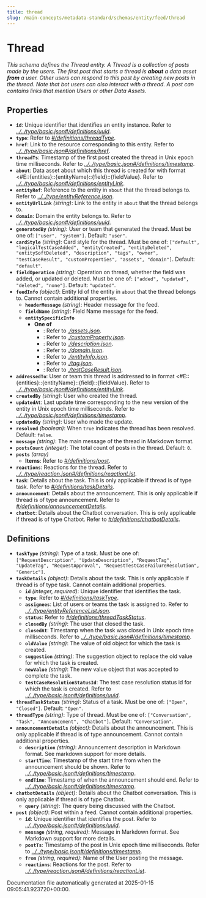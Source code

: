 ```yaml
---
title: thread
slug: /main-concepts/metadata-standard/schemas/entity/feed/thread
---
```


# Thread

*This schema defines the Thread entity. A Thread is a collection of posts made by the users. The first post that starts a thread is **about** a data asset **from** a user. Other users can respond to this post by creating new posts in the thread. Note that bot users can also interact with a thread. A post can contains links that mention Users or other Data Assets.*

## Properties

- **`id`**: Unique identifier that identifies an entity instance. Refer to *[../../type/basic.json#/definitions/uuid](#/../type/basic.json#/definitions/uuid)*.
- **`type`**: Refer to *[#/definitions/threadType](#definitions/threadType)*.
- **`href`**: Link to the resource corresponding to this entity. Refer to *[../../type/basic.json#/definitions/href](#/../type/basic.json#/definitions/href)*.
- **`threadTs`**: Timestamp of the first post created the thread in Unix epoch time milliseconds. Refer to *[../../type/basic.json#/definitions/timestamp](#/../type/basic.json#/definitions/timestamp)*.
- **`about`**: Data asset about which this thread is created for with format <#E::{entities}::{entityName}::{field}::{fieldValue}. Refer to *[../../type/basic.json#/definitions/entityLink](#/../type/basic.json#/definitions/entityLink)*.
- **`entityRef`**: Reference to the entity in `about` that the thread belongs to. Refer to *[../../type/entityReference.json](#/../type/entityReference.json)*.
- **`entityUrlLink`** *(string)*: Link to the entity in `about` that the thread belongs to.
- **`domain`**: Domain the entity belongs to. Refer to *[../../type/basic.json#/definitions/uuid](#/../type/basic.json#/definitions/uuid)*.
- **`generatedBy`** *(string)*: User or team that generated the thread. Must be one of: `["user", "system"]`. Default: `"user"`.
- **`cardStyle`** *(string)*: Card style for the thread. Must be one of: `["default", "logicalTestCaseAdded", "entityCreated", "entityDeleted", "entitySoftDeleted", "description", "tags", "owner", "testCaseResult", "customProperties", "assets", "domain"]`. Default: `"default"`.
- **`fieldOperation`** *(string)*: Operation on thread, whether the field was added, or updated or deleted. Must be one of: `["added", "updated", "deleted", "none"]`. Default: `"updated"`.
- **`feedInfo`** *(object)*: Entity Id of the entity in `about` that the thread belongs to. Cannot contain additional properties.
  - **`headerMessage`** *(string)*: Header message for the feed.
  - **`fieldName`** *(string)*: Field Name message for the feed.
  - **`entitySpecificInfo`**
    - **One of**
      - : Refer to *[./assets.json](#assets.json)*.
      - : Refer to *[./customProperty.json](#customProperty.json)*.
      - : Refer to *[./description.json](#description.json)*.
      - : Refer to *[./domain.json](#domain.json)*.
      - : Refer to *[./entityInfo.json](#entityInfo.json)*.
      - : Refer to *[./tag.json](#tag.json)*.
      - : Refer to *[./testCaseResult.json](#testCaseResult.json)*.
- **`addressedTo`**: User or team this thread is addressed to in format <#E::{entities}::{entityName}::{field}::{fieldValue}. Refer to *[../../type/basic.json#/definitions/entityLink](#/../type/basic.json#/definitions/entityLink)*.
- **`createdBy`** *(string)*: User who created the thread.
- **`updatedAt`**: Last update time corresponding to the new version of the entity in Unix epoch time milliseconds. Refer to *[../../type/basic.json#/definitions/timestamp](#/../type/basic.json#/definitions/timestamp)*.
- **`updatedBy`** *(string)*: User who made the update.
- **`resolved`** *(boolean)*: When `true` indicates the thread has been resolved. Default: `false`.
- **`message`** *(string)*: The main message of the thread in Markdown format.
- **`postsCount`** *(integer)*: The total count of posts in the thread. Default: `0`.
- **`posts`** *(array)*
  - **Items**: Refer to *[#/definitions/post](#definitions/post)*.
- **`reactions`**: Reactions for the thread. Refer to *[../../type/reaction.json#/definitions/reactionList](#/../type/reaction.json#/definitions/reactionList)*.
- **`task`**: Details about the task. This is only applicable if thread is of type task. Refer to *[#/definitions/taskDetails](#definitions/taskDetails)*.
- **`announcement`**: Details about the announcement. This is only applicable if thread is of type announcement. Refer to *[#/definitions/announcementDetails](#definitions/announcementDetails)*.
- **`chatbot`**: Details about the Chatbot conversation. This is only applicable if thread is of type Chatbot. Refer to *[#/definitions/chatbotDetails](#definitions/chatbotDetails)*.
## Definitions

- **`taskType`** *(string)*: Type of a task. Must be one of: `["RequestDescription", "UpdateDescription", "RequestTag", "UpdateTag", "RequestApproval", "RequestTestCaseFailureResolution", "Generic"]`.
- **`taskDetails`** *(object)*: Details about the task. This is only applicable if thread is of type task. Cannot contain additional properties.
  - **`id`** *(integer, required)*: Unique identifier that identifies the task.
  - **`type`**: Refer to *[#/definitions/taskType](#definitions/taskType)*.
  - **`assignees`**: List of users or teams the task is assigned to. Refer to *[../../type/entityReferenceList.json](#/../type/entityReferenceList.json)*.
  - **`status`**: Refer to *[#/definitions/threadTaskStatus](#definitions/threadTaskStatus)*.
  - **`closedBy`** *(string)*: The user that closed the task.
  - **`closedAt`**: Timestamp when the task was closed in Unix epoch time milliseconds. Refer to *[../../type/basic.json#/definitions/timestamp](#/../type/basic.json#/definitions/timestamp)*.
  - **`oldValue`** *(string)*: The value of old object for which the task is created.
  - **`suggestion`** *(string)*: The suggestion object to replace the old value for which the task is created.
  - **`newValue`** *(string)*: The new value object that was accepted to complete the task.
  - **`testCaseResolutionStatusId`**: The test case resolution status id for which the task is created. Refer to *[../../type/basic.json#/definitions/uuid](#/../type/basic.json#/definitions/uuid)*.
- **`threadTaskStatus`** *(string)*: Status of a task. Must be one of: `["Open", "Closed"]`. Default: `"Open"`.
- **`threadType`** *(string)*: Type of thread. Must be one of: `["Conversation", "Task", "Announcement", "Chatbot"]`. Default: `"Conversation"`.
- **`announcementDetails`** *(object)*: Details about the announcement. This is only applicable if thread is of type announcement. Cannot contain additional properties.
  - **`description`** *(string)*: Announcement description in Markdown format. See markdown support for more details.
  - **`startTime`**: Timestamp of the start time from when the announcement should be shown. Refer to *[../../type/basic.json#/definitions/timestamp](#/../type/basic.json#/definitions/timestamp)*.
  - **`endTime`**: Timestamp of when the announcement should end. Refer to *[../../type/basic.json#/definitions/timestamp](#/../type/basic.json#/definitions/timestamp)*.
- **`chatbotDetails`** *(object)*: Details about the Chatbot conversation. This is only applicable if thread is of type Chatbot.
  - **`query`** *(string)*: The query being discussed with the Chatbot.
- **`post`** *(object)*: Post within a feed. Cannot contain additional properties.
  - **`id`**: Unique identifier that identifies the post. Refer to *[../../type/basic.json#/definitions/uuid](#/../type/basic.json#/definitions/uuid)*.
  - **`message`** *(string, required)*: Message in Markdown format. See Markdown support for more details.
  - **`postTs`**: Timestamp of the post in Unix epoch time milliseconds. Refer to *[../../type/basic.json#/definitions/timestamp](#/../type/basic.json#/definitions/timestamp)*.
  - **`from`** *(string, required)*: Name of the User posting the message.
  - **`reactions`**: Reactions for the post. Refer to *[../../type/reaction.json#/definitions/reactionList](#/../type/reaction.json#/definitions/reactionList)*.


Documentation file automatically generated at 2025-01-15 09:05:41.923720+00:00.
